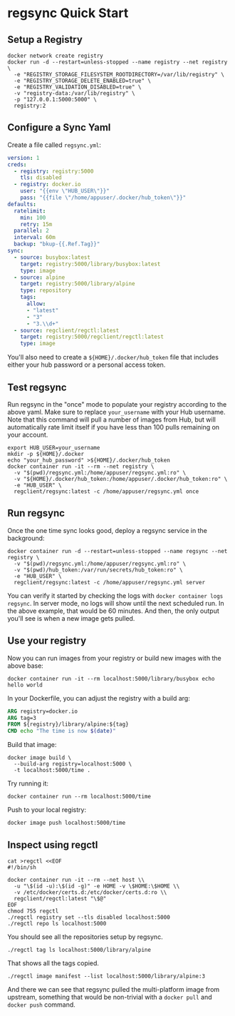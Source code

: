 # regsync Quick Start

## Setup a Registry

```shell
docker network create registry
docker run -d --restart=unless-stopped --name registry --net registry \
  -e "REGISTRY_STORAGE_FILESYSTEM_ROOTDIRECTORY=/var/lib/registry" \
  -e "REGISTRY_STORAGE_DELETE_ENABLED=true" \
  -e "REGISTRY_VALIDATION_DISABLED=true" \
  -v "registry-data:/var/lib/registry" \
  -p "127.0.0.1:5000:5000" \
  registry:2
```

## Configure a Sync Yaml

Create a file called `regsync.yml`:

```yaml
version: 1
creds:
  - registry: registry:5000
    tls: disabled
  - registry: docker.io
    user: "{{env \"HUB_USER\"}}"
    pass: "{{file \"/home/appuser/.docker/hub_token\"}}"
defaults:
  ratelimit:
    min: 100
    retry: 15m
  parallel: 2
  interval: 60m
  backup: "bkup-{{.Ref.Tag}}"
sync:
  - source: busybox:latest
    target: registry:5000/library/busybox:latest
    type: image
  - source: alpine
    target: registry:5000/library/alpine
    type: repository
    tags:
      allow:
      - "latest"
      - "3"
      - "3.\\d+"
  - source: regclient/regctl:latest
    target: registry:5000/regclient/regctl:latest
    type: image
```

You'll also need to create a `${HOME}/.docker/hub_token` file that includes
either your hub password or a personal access token.

## Test regsync

Run regsync in the "once" mode to populate your registry according to the above
yaml. Make sure to replace `your_username` with your Hub username. Note that
this command will pull a number of images from Hub, but will automatically rate
limit itself if you have less than 100 pulls remaining on your account.

```shell
export HUB_USER=your_username
mkdir -p ${HOME}/.docker
echo "your_hub_password" >${HOME}/.docker/hub_token
docker container run -it --rm --net registry \
  -v "$(pwd)/regsync.yml:/home/appuser/regsync.yml:ro" \
  -v "${HOME}/.docker/hub_token:/home/appuser/.docker/hub_token:ro" \
  -e "HUB_USER" \
  regclient/regsync:latest -c /home/appuser/regsync.yml once
```

## Run regsync

Once the one time sync looks good, deploy a regsync service in the background:

```shell
docker container run -d --restart=unless-stopped --name regsync --net registry \
  -v "$(pwd)/regsync.yml:/home/appuser/regsync.yml:ro" \
  -v "$(pwd)/hub_token:/var/run/secrets/hub_token:ro" \
  -e "HUB_USER" \
  regclient/regsync:latest -c /home/appuser/regsync.yml server
```

You can verify it started by checking the logs with `docker container logs
regsync`. In server mode, no logs will show until the next scheduled run. In
the above example, that would be 60 minutes. And then, the only output you'll
see is when a new image gets pulled.

## Use your registry

Now you can run images from your registry or build new images with the above base:

`docker container run -it --rm localhost:5000/library/busybox echo hello world`

In your Dockerfile, you can adjust the registry with a build arg:

```Dockerfile
ARG registry=docker.io
ARG tag=3
FROM ${registry}/library/alpine:${tag}
CMD echo "The time is now $(date)"
```

Build that image:

```shell
docker image build \
  --build-arg registry=localhost:5000 \
  -t localhost:5000/time .
```

Try running it:

`docker container run --rm localhost:5000/time`

Push to your local registry:

`docker image push localhost:5000/time`

## Inspect using regctl

```shell
cat >regctl <<EOF
#!/bin/sh

docker container run -it --rm --net host \\
  -u "\$(id -u):\$(id -g)" -e HOME -v \$HOME:\$HOME \\
  -v /etc/docker/certs.d:/etc/docker/certs.d:ro \\
  regclient/regctl:latest "\$@"
EOF
chmod 755 regctl
./regctl registry set --tls disabled localhost:5000
./regctl repo ls localhost:5000
```

You should see all the repositories setup by regsync.

```shell
./regctl tag ls localhost:5000/library/alpine
```

That shows all the tags copied.

```shell
./regctl image manifest --list localhost:5000/library/alpine:3
```

And there we can see that regsync pulled the multi-platform image from upstream,
something that would be non-trivial with a `docker pull` and `docker push`
command.
